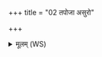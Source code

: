 +++
title = "02 तपोजा असुरो"

+++
<details><summary>मूलम् (WS)</summary>

तपोजा असुरो दक्षिणतः पवसे नभस्वान् ।  
नमस्ते विदा ते नामधेयं मा नो हिसीः ॥ २ ॥
</details>